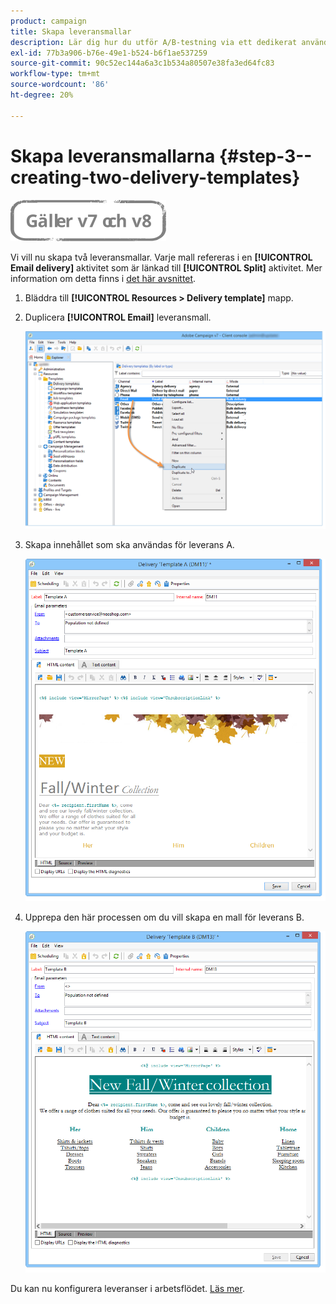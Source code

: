 ```yaml
---
product: campaign
title: Skapa leveransmallar
description: Lär dig hur du utför A/B-testning via ett dedikerat användningsfall
exl-id: 77b3a906-b76e-49e1-b524-b6f1ae537259
source-git-commit: 90c52ec144a6a3c1b534a80507e38fa3ed64fc83
workflow-type: tm+mt
source-wordcount: '86'
ht-degree: 20%

---
```


# Skapa leveransmallarna {#step-3--creating-two-delivery-templates}

![](../../assets/common.svg)

Vi vill nu skapa två leveransmallar. Varje mall refereras i en **[!UICONTROL Email delivery]** aktivitet som är länkad till **[!UICONTROL Split]** aktivitet. Mer information om detta finns i [det här avsnittet](about-templates.md).

1. Bläddra till **[!UICONTROL Resources > Delivery template]** mapp.
1. Duplicera **[!UICONTROL Email]** leveransmall.

   ![](assets/use_case_abtesting_deliverymodel_001.png)

1. Skapa innehållet som ska användas för leverans A.

   ![](assets/use_case_abtesting_deliverymodel_002.png)

1. Upprepa den här processen om du vill skapa en mall för leverans B.

   ![](assets/use_case_abtesting_deliverymodel_003.png)

Du kan nu konfigurera leveranser i arbetsflödet. [Läs mer](a-b-testing-uc-configuring-deliveries.md).
